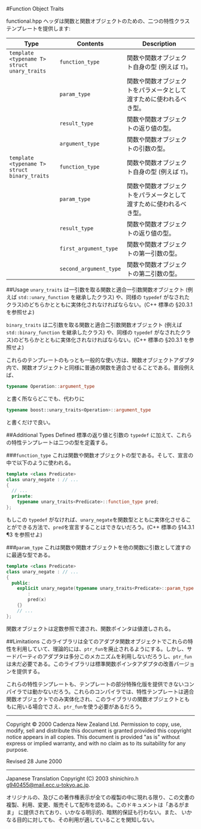 #Function Object Traits

functional.hpp ヘッダは関数と関数オブジェクトのための、二つの特性クラステンプレートを提供します:

| Type | Contents | Description |
|------|----------|-------------|
| `template <typename T>`<br/> `struct unary_traits` | `function_type` | 関数や関数オブジェクト自身の型 (例えば `T`)。 |
| | `param_type`    | 関数や関数オブジェクトをパラメータとして渡すために使われるべき型。 |
| | `result_type`   | 関数や関数オブジェクトの返り値の型。 |
| | `argument_type` | 関数や関数オブジェクトの引数の型。 |
| `template <typename T>`<br/> `struct binary_traits` | `function_type` | 関数や関数オブジェクト自身の型 (例えば `T`)。 |
| | `param_type`  | 関数や関数オブジェクトをパラメータとして渡すために使われるべき型。 |
| | `result_type` | 関数や関数オブジェクトの返り値の型。 |
| | `first_argument_type`  | 関数や関数オブジェクトの第一引数の型。 |
| | `second_argument_type` | 関数や関数オブジェクトの第二引数の型。 |


##Usage
`unary_traits` は一引数を取る関数と適合一引数関数オブジェクト (例えば `std::unary_function` を継承したクラス) や、同様の `typedef` がなされたクラス)のどちらかとともに実体化されなければならない。(C++ 標準の §20.3.1 を参照せよ)

`binary_traits` は二引数を取る関数と適合二引数関数オブジェクト (例えば `std::binary_function` を継承したクラス) や、同様の `typedef` がなされたクラス)のどちらかとともに実体化されなければならない。(C++ 標準の §20.3.1 を参照せよ)

これらのテンプレートのもっとも一般的な使い方は、関数オブジェクトアダプタ内で、関数オブジェクトと同様に普通の関数を適合させることである。普段例えば、

```cpp
typename Operation::argument_type
```

と書く所ならどこでも、代わりに

```cpp
typename boost::unary_traits<Operation>::argument_type
```

と書くだけで良い。


##Additional Types Defined
標準の返り値と引数の `typedef` に加えて、これらの特性テンプレートは二つの型を定義する。


###`function_type`
これは関数や関数オブジェクトの型である。そして、宣言の中で以下のように使われる。

```cpp
template <class Predicate>
class unary_negate : // ...
{
  // ...
  private:
    typename unary_traits<Predicate>::function_type pred;
};
```

もしこの `typedef` がなければ、`unary_negate`を関数型とともに実体化させることができる方法で、`pred`を宣言することはできないだろう。(C++ 標準の §14.3.1 ¶3 を参照せよ)


###`param_type`
これは関数や関数オブジェクトを他の関数に引数として渡すのに最適な型である。

```cpp
template <class Predicate>
class unary_negate : // ...
{
  public:
    explicit unary_negate(typename unary_traits<Predicate>::param_type x)
        :
        pred(x)
    {}
    // ...
};
```

関数オブジェクトは定数参照で渡され、関数ポインタは値渡しされる。


##Limitations
このライブラリは全てのアダプタ関数オブジェクトでこれらの特性を利用していて、理論的には、`ptr_fun`を廃止されるようにする。しかし、サードパーティのアダプタは多分このメカニズムを利用しないだろうし、`ptr_fun`は未だ必要である。このライブラリは標準関数ポインタアダプタの改善バージョンを提供する。

これらの特性テンプレートも、テンプレートの部分特殊化版を提供できないコンパイラでは動かないだろう。これらのコンパイラでは、特性テンプレートは適合関数オブジェクトでのみ実体化され、このライブラリの関数オブジェクトとももに用いる場合でさえ、`ptr_fun`を使う必要があるだろう。


***
Copyright © 2000 Cadenza New Zealand Ltd. Permission to copy, use, modify, sell and distribute this document is granted provided this copyright notice appears in all copies. This document is provided "as is" without express or implied warranty, and with no claim as to its suitability for any purpose.

Revised 28 June 2000

***
Japanese Translation Copyright (C) 2003 shinichiro.h <g940455@mail.ecc.u-tokyo.ac.jp>.

オリジナルの、及びこの著作権表示が全ての複製の中に現れる限り、この文書の 複製、利用、変更、販売そして配布を認める。このドキュメントは「あるがまま」 に提供されており、いかなる明示的、暗黙的保証も行わない。また、 いかなる目的に対しても、その利用が適していることを関知しない。

